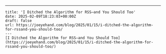 ---
    title: 'I Ditched the Algorithm for RSS—and You Should Too'
    date: 2025-02-09T18:23:03+00:00Z
    draft: false
    url: https://joeyehand.com/blog/2025/01/15/i-ditched-the-algorithm-for-rssand-you-should-too/
    ---
    [I Ditched the Algorithm for RSS—and You Should Too](https://joeyehand.com/blog/2025/01/15/i-ditched-the-algorithm-for-rssand-you-should-too/)
    